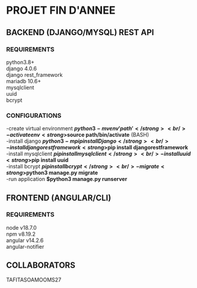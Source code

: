 # PROJET FIN D'ANNEE
## BACKEND (DJANGO/MYSQL) REST API
### REQUIREMENTS
python3.8+<br/> 
django 4.0.6 <br/>
django rest_framework <br/> 
mariadb 10.6+<br/>
mysqlclient<br/>
uuid<br/>
bcrypt<br/>

### CONFIGURATIONS
-create virtual environment <strong>$python3 -m venv 'path'</strong> <br/>
-activate env <strong>$source path/bin/activate</strong> (BASH)<br/>
-install django <strong>$python3 -m pip install Django</strong><br/>
-install django restframework <strong>$pip install djangorestframework</strong><br/>
-install mysqlclient <strong>$pip install mysqlclient</strong> <br/>
-install uuid <strong>$pip install uuid</strong> <br/>
-install bcrypt <strong>$pip install bcrypt</strong> <br/>
-migrate <strong>$python3 manage.py migrate</strong><br/>
-run application <strong>$python3 manage.py runserver</strong>

## FRONTEND (ANGULAR/CLI)
### REQUIREMENTS
node v18.7.0 <br/>
npm v8.19.2 <br/>
angular v14.2.6 <br/>
angular-notifier


## COLLABORATORS
TAFITASOAMOOMS27

